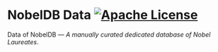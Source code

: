 # NobelDB Data [![Apache License](https://img.shields.io/badge/license-Apache-blue.svg)](https://github.com/NobelDB/NobelDB-Data/blob/master/LICENSE)
Data of NobelDB — _A manually curated dedicated database of Nobel Laureates_.
